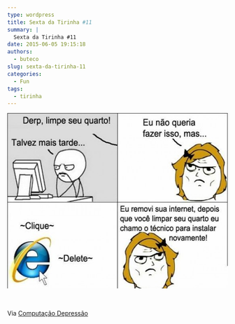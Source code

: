 ```yaml
---
type: wordpress
title: Sexta da Tirinha #11
summary: |
  Sexta da Tirinha #11
date: 2015-06-05 19:15:18
authors:
  - buteco
slug: sexta-da-tirinha-11
categories:
  - Fun
tags:
  - tirinha
---
```


<a href="/images/wp-content/uploads/2015/06/tirinha11-e1433540313687.jpg"><img class="alignnone size-full wp-image-2645" src="/images/wp-content/uploads/2015/06/tirinha11-e1433540313687.jpg" alt="tirinha11" width="550" height="400" /></a>

&nbsp;

Via <a href="//www.facebook.com/ComputacaoDepressao" target="_blank">Computação Depressão</a>
